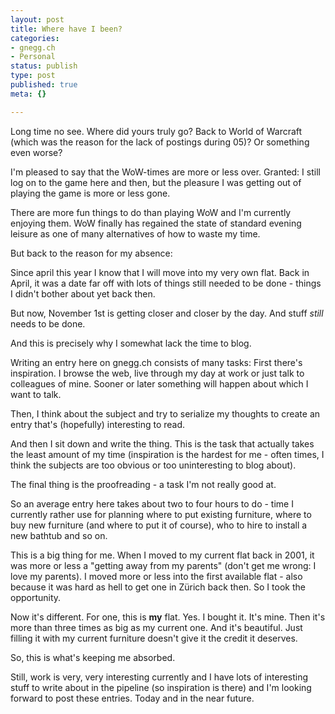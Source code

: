 ```yaml
---
layout: post
title: Where have I been?
categories:
- gnegg.ch
- Personal
status: publish
type: post
published: true
meta: {}

---
```

<p>Long time no see. Where did yours truly go? Back to World of Warcraft (which was the reason for the lack of postings during 05)? Or something even worse?</p>
<p>I'm pleased to say that the WoW-times are more or less over. Granted: I still log on to the game here and then, but the pleasure I was getting out of playing the game is more or less gone.</p>
<p>There are more fun things to do than playing WoW and I'm currently enjoying them. WoW finally has regained the state of standard evening leisure as one of many alternatives of how to waste my time.</p>
<p>But back to the reason for my absence:</p>
<p>Since april this year I know that I will move into my very own flat. Back in April, it was a date far off with lots of things still needed to be done - things I didn't bother about yet back then.</p>
<p>But now, November 1st is getting closer and closer by the day. And stuff <em>still</em> needs to be done.</p>
<p>And this is precisely why I somewhat lack the time to blog.</p>
<p>Writing an entry here on gnegg.ch consists of many tasks: First there's inspiration. I browse the web, live through my day at work or just talk to colleagues of mine. Sooner or later something will happen about which I want to talk.</p>
<p>Then, I think about the subject and try to serialize my thoughts to create an entry that's (hopefully) interesting to read.</p>
<p>And then I sit down and write the thing. This is the task that actually takes the least amount of my time (inspiration is the hardest for me - often times, I think the subjects are too obvious or too uninteresting to blog about).</p>
<p>The final thing is the proofreading - a task I'm not really good at.</p>
<p>So an average entry here takes about two to four hours to do - time I currently rather use for planning where to put existing furniture, where to buy new furniture (and where to put it of course), who to hire to install a new bathtub and so on.</p>
<p>This is a big thing for me. When I moved to my current flat back in 2001, it was more or less a "getting away from my parents" (don't get me wrong: I love my parents). I moved more or less into the first available flat - also because it was hard as hell to get one in Zürich back then. So I took the opportunity.</p>
<p>Now it's different. For one, this is <strong>my</strong> flat. Yes. I bought it. It's mine. Then it's more than three times as big as my current one. And it's beautiful. Just filling it with my current furniture doesn't give it the credit it deserves.</p>
<p>So, this is what's keeping me absorbed.</p>
<p>Still, work is very, very interesting currently and I have lots of interesting stuff to write about in the pipeline (so inspiration is there) and I'm looking forward to post these entries. Today and in the near future.</p>
